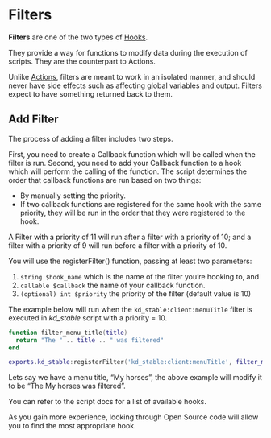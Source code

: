 # Filters

**Filters** are one of the two types of [Hooks](hooks).

They provide a way for functions to modify data during the execution of scripts. They are the counterpart to Actions.

Unlike [Actions](actions), filters are meant to work in an isolated manner, and should never have side effects such as affecting global variables and output. Filters expect to have something returned back to them.

## Add Filter
The process of adding a filter includes two steps.

First, you need to create a Callback function which will be called when the filter is run. Second, you need to add your Callback function to a hook which will perform the calling of the function.
The script determines the order that callback functions are run based on two things:
* By manually setting the priority.
* If two callback functions are registered for the same hook with the same priority, they will be run in the order that they were registered to the hook.

A Filter with a priority of 11 will run after a filter with a priority of 10; and a filter with a priority of 9 will run before a filter with a priority of 10.


You will use the registerFilter() function, passing at least two parameters:

1. `string $hook_name` which is the name of the filter you’re hooking to, and
2. `callable $callback` the name of your callback function.
3. `(optional) int $priority` the priority of the filter (default value is 10)

The example below will run when the `kd_stable:client:menuTitle` filter is executed in *kd_stable* script with a priority = 10.

```lua
function filter_menu_title(title)
  return "The " .. title .. " was filtered"
end

exports.kd_stable:registerFilter('kd_stable:client:menuTitle', filter_menu_title, 10)

```
Lets say we have a menu title, “My horses”, the above example will modify it to be “The My horses was filtered”.

You can refer to the script docs for a list of available hooks.

As you gain more experience, looking through Open Source code will allow you to find the most appropriate hook.

